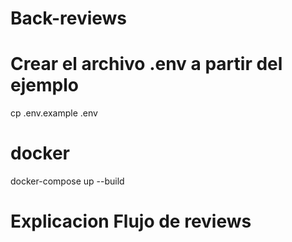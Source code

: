 # Back-reviews

# Crear el archivo .env a partir del ejemplo
cp .env.example .env

# docker 
docker-compose up --build


# Explicacion Flujo de reviews